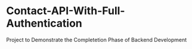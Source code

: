 # Contact-API-With-Full-Authentication
Project to Demonstrate the Completetion Phase of Backend Development
